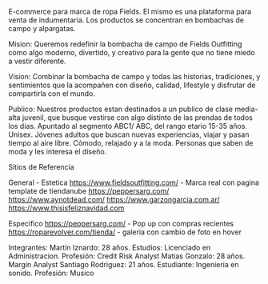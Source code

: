 E-commerce para marca de ropa Fields. El mismo es una plataforma para venta de indumentaria. Los productos se concentran en bombachas de campo y alpargatas.

Mision: Queremos redefinir la bombacha de campo de Fields Outfitting como algo moderno, divertido, y creativo para la gente que no tiene miedo a vestir diferente. 

Vision: Combinar la bombacha de campo y todas las historias, tradiciones, y sentimientos que la acompañen con diseño, calidad, lifestyle y disfrutar de compartirla con el mundo.

Publico: Nuestros productos estan destinados a un publico de clase media-alta juvenil, que busque vestirse con algo distinto de las prendas de todos los dias. Apuntado al segmento ABC1/ ABC, del rango etario 15-35 años. Unisex. Jóvenes adultos que buscan nuevas experiencias, viajar y pasan tiempo al aire libre. Cómodo, relajado y a la moda. Personas que saben de moda y les interesa el diseño.

Sitios de Referencia 

General - Estetica
https://www.fieldsoutfitting.com/ - Marca real con pagina template de tiendanube
https://peppersarg.com/
https://www.aynotdead.com/
https://www.garzongarcia.com.ar/
https://www.thisisfeliznavidad.com

Especifico
https://peppersarg.com/ - Pop up con compras recientes
https://roparevolver.com/tienda/ - galeria con cambio de foto en hover


Integrantes:
Martin Iznardo: 28 años. Estudios: Licenciado en Administracion. Profesión: Credit Risk Analyst
Matias Gonzalo: 28 años. Margin Analyst
Santiago Rodriguez: 21 años. Estudiante: Ingenieria en sonido. Profesión: Musico
